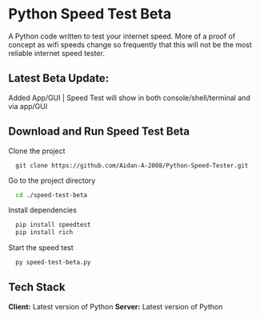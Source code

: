 
# Python Speed Test Beta

A Python code written to test your internet speed. More of a proof of concept as wifi speeds change so frequently that this will not be the most reliable internet speed tester.

## Latest Beta Update:
  Added App/GUI | Speed Test will show in both console/shell/terminal and via app/GUI


## Download and Run Speed Test Beta

Clone the project

```git
  git clone https://github.com/Aidan-A-2008/Python-Speed-Tester.git
```

Go to the project directory

```bash
  cd ./speed-test-beta
```

Install dependencies

```bash
  pip install speedtest
  pip install rich
```

Start the speed test

```bash
  py speed-test-beta.py
```


## Tech Stack

**Client:** Latest version of Python
**Server:** Latest version of Python

